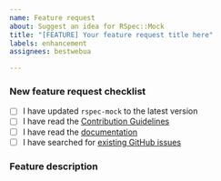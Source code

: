 ```yaml
---
name: Feature request
about: Suggest an idea for RSpec::Mock
title: "[FEATURE] Your feature request title here"
labels: enhancement
assignees: bestwebua

---
```


<!-- Thanks for helping to make RSpec::Mock better! Before submit your new feature request, please make sure to check the following boxes by putting an x in the [ ] (don't: [x ], [ x], do: [x]) -->

### New feature request checklist

- [ ] I have updated `rspec-mock` to the latest version
- [ ] I have read the [Contribution Guidelines](https://github.com/mocktools/ruby-rspec-mock/blob/master/CONTRIBUTING.md)
- [ ] I have read the [documentation](https://github.com/mocktools/ruby-rspec-mock/blob/master/README.md)
- [ ] I have searched for [existing GitHub issues](https://github.com/mocktools/ruby-rspec-mock/issues)

<!-- Please use next pattern for your feature request title: [FEATURE] Your feature request title here -->

### Feature description

<!-- Is your feature request related to a problem? Please describe. A clear and concise description of what the problem is. Ex. I'm always frustrated when [...]

Describe the solution you'd like. A clear and concise description of what you want to happen.

Describe alternatives you've considered. A clear and concise description of any alternative solutions or features you've considered. -->
